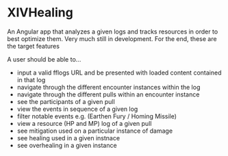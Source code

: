 # XIVHealing

An Angular app that analyzes a given logs and tracks resources in order to best optimize them. Very much still in development. For the end, these are the target features

A user should be able to...
- input a valid fflogs URL and be presented with loaded content contained in that log
- navigate through the different encounter instances within the log
- navigate through the different pulls within an encounter instance
- see the participants of a given pull
- view the events in sequence of a given log
- filter notable events e.g. (Earthen Fury / Homing Missile)
- view a resource (HP and MP) log of a given pull
- see mitigation used on a particular instance of damage
- see healing used in a given instnace
- see overhealing in a given instance

